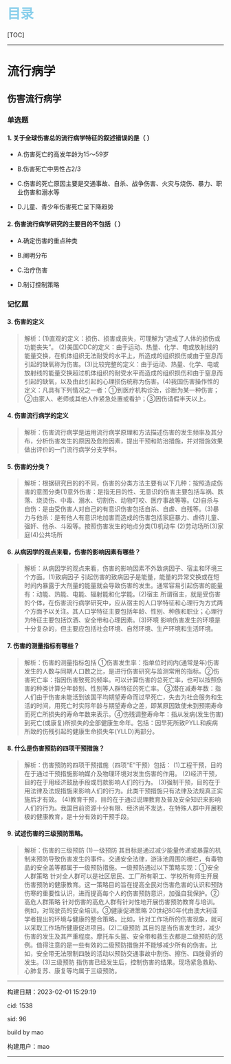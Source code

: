 
<h1 style="font-size:2.2em;color:skyblue;text-align:left">目录</h1>

[TOC]

---






























# 流行病学

## 伤害流行病学

### 单选题

#### 1. 关于全球伤害总的流行病学特征的叙述错误的是（  ）

* A.伤害死亡的高发年龄为15～59岁

* B.伤害死亡中男性占2/3

* C.伤害的死亡原因主要是交通事故、自杀、战争伤害、火灾与烧伤、暴力、职业伤害和溺水等

* D.儿童、青少年伤害死亡呈下降趋势







#### 2. 伤害流行病学研究的主要目的不包括（  ）

* A.确定伤害的重点种类

* B.阐明分布

* C.治疗伤害

* D.制订控制策略











### 记忆题

#### 3. 伤害的定义

> 解析：(1)直观的定义：损伤、损害或丧失，可理解为“造成了人体的损伤或功能丧失”。 (2)美国CDC的定义：由于运动、热量、化学、电或放射线的能量交换，在机体组织无法耐受的水平上，所造成的组织损伤或由于窒息而引起的缺氧称为伤害。(3)比较完整的定义：由于运动、热量、化学、电或放射线的能量交换超过机体组织的耐受水平而造成的组织损伤和由于窒息而引起的缺氧，以及由此引起的心理损伤统称为伤害。(4)我国伤害操作性的定义：凡具有下列情况之一者：①到医疗机构诊治，诊断为某一种伤害；②由家人、老师或其他人作紧急处置或看护；③因伤请假半天以上。







#### 4. 伤害流行病学的定义

> 解析：伤害流行病学是运用流行病学原理和方法描述伤害的发生频率及其分布，分析伤害发生的原因及危险因素，提出干预和防治措施，并对措施效果做出评价的一门流行病学分支学科。







#### 5. 伤害的分类？

> 解析：根据研究目的的不同，伤害的分类方法主要有以下几种：按照造成伤害的意图分类(1)意外伤害：是指无目的性、无意识的伤害主要包括车祸、跌落、烧烫伤、中毒、溺水、切割伤、动物叮咬、医疗事故等等。(2)自杀与自伤：是由受伤害人对自己的有意识伤害包括自杀、自虐、自残等。(3)暴力与他杀：是有他人有意识地加害而造成的伤害包括家庭暴力、虐待儿童、强奸、他杀、斗殴等。按照伤害发生的地点分类(1)机动车 (2)劳动场所(3)家庭(4)公共场所







#### 6. 从病因学的观点来看，伤害的影响因素有哪些？

> 解析：从病因学的观点来看，伤害的影响因素不外致病因子、宿主和环境三个方面。(1)致病因子  引起伤害的致病因子是能量，能量的异常交换或在短时间内暴露于大剂量的能量就会导致伤害的发生。通常容易引起伤害的能量有：动能、热能、电能、辐射能和化学能。(2)宿主  所谓宿主，就是受伤害的个体，在伤害流行病学研究中，应从宿主的人口学特征和心理行为方式两个方面予以关注。其人口学特征主要包括年龄、性别、种族和职业；心理行为特征主要包括饮酒、安全带和心理因素。(3)环境  影响伤害发生的环境是十分复杂的，但主要应包括社会环境、自然环境、生产环境和生活环境。 







#### 7. 伤害的测量指标有哪些？

> 解析：伤害的测量指标包括    ①伤害发生率：指单位时间内(通常是年)伤害发生的人数与同期人口数之比，是进行伤害研究与监测常用的指标。②伤害死亡率：指因伤害致死的频率。可以计算伤害的总死亡率，也可以按照伤害的种类计算分年龄别、性别等人群特征的死亡率。     ③潜在减寿年数：指人们由于伤害未能活到该国平均期望寿命而过早死亡，失去为社会服务和生活的时间，用死亡时实际年龄与期望寿命之差，即某原因致使未到预期寿命而死亡所损失的寿命年数来表示。④伤残调整寿命年：指从发病(发生伤害)到死亡(或康复)所损失的全部健康生命年。包括：因早死所致PYLL和疾病所致的伤残引起的健康生命损失年(YLLD)两部分。







#### 8. 什么是伤害预防的四项干预措施？

> 解析：伤害预防的四项干预措施（四项“E”干预）包括：    (1)工程干预，目的在于通过干预措施影响媒介及物理环境对发生伤害的作用。    (2)经济干预，目的在于用经济鼓励手段或罚款影响人们的行为。    (3)强制干预，目的在于用法律及法规措施来影响人们的行为。此类干预措施只有法律及法规真正实施后才有效。    (4)教育干预，目的在于通过说理教育及普及安全知识来影响人们的行为。我国目前资源十分有限、经济尚不发达，在特殊人群中开展积极的健康教育，是十分有效的干预手段。







#### 9. 试述伤害的三级预防策略。

> 解析：伤害的三级预防    (1)一级预防  其目标是通过减少能量传递或暴露的机制来预防导致伤害发生的事件。交通安全法律，游泳池周围的栅栏，有毒物品的安全盖等都属于一级预防措施。一级预防通过以下策略实现：①安全人群策略  针对全人群可以是社区居民、工厂所有职工、学校所有师生开展伤害预防的健康教育。这一策略目的旨在提高全民对伤害危害的认识和预防伤寒的重要性认识，进而提高每个人的伤害预防意识，加强自我保护。②高危人群策略  针对伤害的高危人群有针对性地开展伤害预防教育与培训。例如，对驾驶员的安全培训。③健康促进策略  20世纪80年代由澳大利亚学者提出的环境与健康的整合策略。比如，针对工作场所的伤害现象，就可以采取工作场所健康促进项目。(2)二级预防  其目的是当伤害发生时，减少伤害的发生及其严重程度。摩托车头盔、安全带和救生衣都是二级预防的范例。值得注意的是一些有效的二级预防措施并不能够减少所有的伤害。比如，安全带无法限制四肢的活动以预防交通事故中割伤、擦伤、四肢骨折的发生。(3)三级预防  指伤害已经发生后，控制伤害的结果。现场紧急救助、心肺复苏、康复等均属于三级预防。

















---

构建日期：2023-02-01 15:29:19

cid: 1538

sid: 96

build  by  mao

构建用户：mao

---